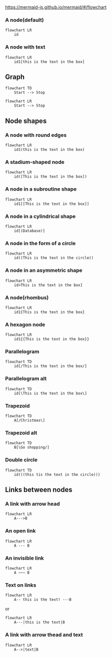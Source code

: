 https://mermaid-js.github.io/mermaid/#/flowchart

### A node(default)

```mermaid
flowchart LR
    id
```

### A node with text

```mermaid
flowchart LR
    id1[this is the text in the box]
```

## Graph

```mermaid
flowchart TD
    Start --> Stop
```

```mermaid
flowchart LR
    Start --> Stop
```

## Node shapes

### A node with round edges

```mermaid
flowchart LR
    id1(this is the text in the box)
```

### A stadium-shaped node

```mermaid
flowchart LR
    id([This is the text in the box])
```

### A node in a subroutine shape

```mermaid
flowchart LR
    id1[[This is the text in the box]]
```

### A node in a cylindrical shape

```mermaid
flowchart LR
    id[(Database)]
```

### A node in the form of a circle

```mermaid
flowchart LR
    id((This is the text in the circle))
```

### A node in an asymmetric shape

```mermaid
flowchart LR
    id>This is the text in the box]
```

### A node(rhombus)

```mermaid
flowchart LR
    id1{This is the text in the box}
```

### A hexagon node

```mermaid
flowchart LR
    id1{{This is the text in the box}}
```

### Parallelogram

```mermaid
flowchart TD
    id[/This is the text in the box/]
```

### Parallelogram alt

```mermaid
flowchart TD
    id[\This is the text in the box\]
```

### Trapezoid

```mermaid
flowchart TD
    A[/Christmas\]
```

### Trapezoid alt

```mermaid
flowchart TD
    B[\Go shopping/]
```

### Double circle

```mermaid
flowchart TD
    id(((this tis the text in the circle)))
```

## Links between nodes

### A link with arrow head

```mermaid
flowchart LR
    A--->B
```

### An open link

```mermaid
flowchart LR
    A --- B
```

### An invisible link

```mermaid
flowchart LR
    A ~~~ B
```

### Text on links

```mermaid
flowchart LR
    A-- this is the text! ---B
```

or

```mermaid
flowchart LR
    A---|this is the text|B
```

### A link with arrow thead and text

```mermaid
flowchart LR
    A-->|text|B
```